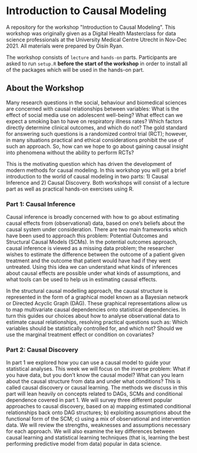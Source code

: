 # Introduction to Causal Modeling
A repository for the workshop "Introduction to Causal Modeling".  This workshop was originally given as a Digital Health Masterclass for data science professionals at the University Medical Centre Utrecht in Nov-Dec 2021. All materials were prepared by Oisín Ryan.

The workshop consists of `lecture` and `hands-on` parts. Participants are asked to run `setup.R` **before the start of the workshop** in order to install all of the packages which will be used in the hands-on part.

## About the Workshop

Many research questions in the social, behaviour and biomedical sciences are concerned with causal relationships between variables: What is the effect of social media use on adolescent well-being? What effect can we expect a smoking ban to have on respiratory illness rates? Which factors directly determine clinical outcomes, and which do not? The gold standard for answering such questions is a randomized control trial (RCT); however, in many situations practical and ethical considerations prohibit the use of such an approach. So, how can we hope to go about gaining causal insight into phenomena without the ability to perform RCTs?

This is the motivating question which has driven the development of modern methods for causal modeling. In this workshop you will get a brief introduction to the world of causal modeling in two parts: 1) Causal Inference and 2) Causal Discovery. Both workshops will consist of a lecture part as well as practical hands-on exercises using R. 

### Part 1: Causal Inference
Causal inference is broadly concerned with how to go about estimating causal effects from (observational) data, based on one’s beliefs about the causal system under consideration. There are two main frameworks which have been used to approach this problem: Potential Outcomes and Structural Causal Models (SCMs).
In the potential outcomes approach, causal inference is viewed as a missing data problem; the researcher wishes to estimate the difference between the outcome of a patient given treatment and the outcome that patient would have had if they went untreated. Using this idea we can understand what kinds of inferences about causal effects are possible under what kinds of assumptions, and what tools can be used to help us in estimating causal effects.

In the structural causal modelling approach, the causal structure is represented in the form of a graphical model known as a Bayesian network or Directed Acyclic Graph (DAG). These graphical representations allow us to map multivariate causal dependencies onto statistical dependencies. In turn this guides our choices about how to analyse observational data to estimate causal relationships, resolving practical questions such as: Which variables should be statistically controlled for, and which not? Should we use the marginal treatment effect or condition on covariates?

### Part 2: Causal Discovery

In part 1 we explored how you can use a causal model to guide your statistical analyses. This week we will focus on the inverse problem: What if you have data, but you don’t know the causal model? What can you learn about the causal structure from data and under what conditions? This is called causal discovery or causal learning. The methods we discuss in this part will lean heavily on concepts related to DAGs, SCMs and conditional dependence covered in part 1. We will survey three different popular approaches to causal discovery, based on a) mapping estimated conditional relationships back onto DAG structures; b) exploiting assumptions about the functional form of the SCM; c) using a mix of observational and intervention data. We will review the strengths, weaknesses and assumptions necessary for each approach. We will also examine the key differences between causal learning and statistical learning techniques (that is, learning the best performing predictive model from data) popular in data science.


